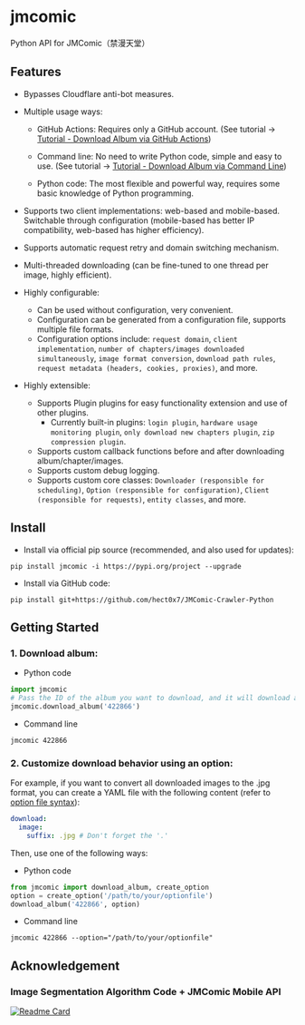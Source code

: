# jmcomic

Python API for JMComic（禁漫天堂）

## Features

- Bypasses Cloudflare anti-bot measures.
- Multiple usage ways:

    - GitHub Actions: Requires only a GitHub account. (See
      tutorial → [Tutorial - Download Album via GitHub Actions](./tutorial/github_actions.md))

    - Command line: No need to write Python code, simple and easy to use. (See tutorial → [Tutorial - Download Album via Command Line](./tutorial/command_line.md))
    - Python code: The most flexible and powerful way, requires some basic knowledge of Python programming.

- Supports two client implementations: web-based and mobile-based. Switchable through configuration (mobile-based has
  better IP compatibility, web-based has higher efficiency).
- Supports automatic request retry and domain switching mechanism.
- Multi-threaded downloading (can be fine-tuned to one thread per image, highly efficient).
- Highly configurable:

    - Can be used without configuration, very convenient.
    - Configuration can be generated from a configuration file, supports multiple file formats.
    - Configuration options
      include: `request domain`, `client implementation`, `number of chapters/images downloaded simultaneously`, `image format conversion`, `download path rules`, `request metadata (headers, cookies, proxies)`,
      and more.

- Highly extensible:

    - Supports Plugin plugins for easy functionality extension and use of other plugins.
        - Currently built-in
          plugins: `login plugin`, `hardware usage monitoring plugin`, `only download new chapters plugin`, `zip compression plugin`.
    - Supports custom callback functions before and after downloading album/chapter/images.
    - Supports custom debug logging.
    - Supports custom core
      classes: `Downloader (responsible for scheduling)`, `Option (responsible for configuration)`, `Client (responsible for requests)`, `entity classes`,
      and more.

## Install

- Install via official pip source (recommended, and also used for updates):

```
pip install jmcomic -i https://pypi.org/project --upgrade
```

- Install via GitHub code:

```
pip install git+https://github.com/hect0x7/JMComic-Crawler-Python
```

## Getting Started

### 1. Download album:

- Python code

```python
import jmcomic
# Pass the ID of the album you want to download, and it will download all chapters of the album to your local machine.
jmcomic.download_album('422866')
```

- Command line

```
jmcomic 422866
```

### 2. Customize download behavior using an option:

For example, if you want to convert all downloaded images to the .jpg format, you can create a YAML file with the
following content (refer to [option file syntax](./option_file_syntax.md)):

```yml
download:
  image:
    suffix: .jpg # Don't forget the '.'
```

Then, use one of the following ways:

* Python code

```python
from jmcomic import download_album, create_option
option = create_option('/path/to/your/optionfile')
download_album('422866', option)
```

* Command line

```
jmcomic 422866 --option="/path/to/your/optionfile"
```

## Acknowledgement

### Image Segmentation Algorithm Code + JMComic Mobile API

[![Readme Card](https://github-readme-stats.vercel.app/api/pin/?username=tonquer&repo=JMComic-qt)](https://github.com/tonquer/JMComic-qt)
